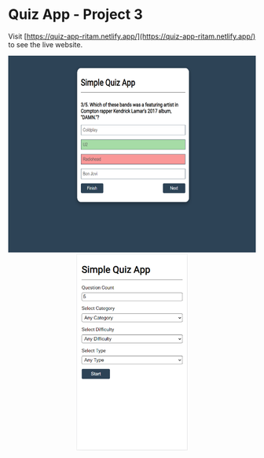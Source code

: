 # Quiz App - Project 3

Visit [https://quiz-app-ritam.netlify.app/](https://quiz-app-ritam.netlify.app/) to see the live website.

<p align="center">
    <img src=".screenshots/large.png" alt="large" height="400">
    <img src=".screenshots/small.png" alt="small" height="400">
</p>
